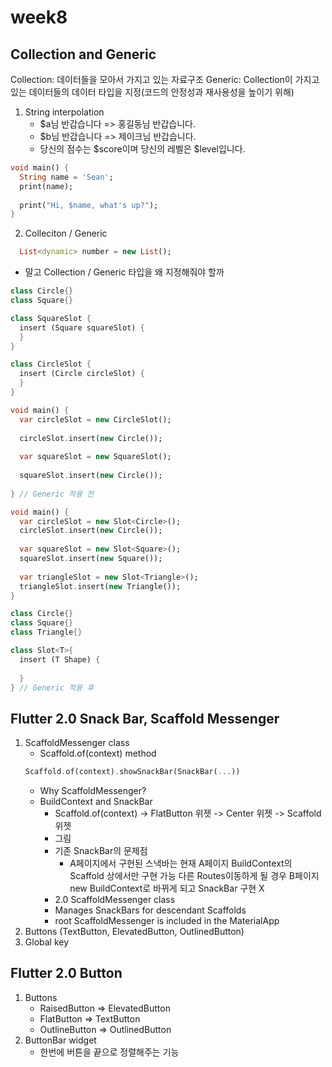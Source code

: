 # week8

## Collection and Generic

Collection: 데이터들을 모아서 가지고 있는 자료구조
Generic: Collection이 가지고 있는 데이터들의 데이터 타입을 지정(코드의 안정성과 재사용성을 높이기 위해)

1. String interpolation
   - $a님 반갑습니다 => 홍길동님 반갑습니다.
   - $b님 반갑습니다 => 제이크님 반갑습니다.
   - 당신의 점수는 $score이며 당신의 레벨은 $level입니다.
  
```dart
void main() {
  String name = 'Sean';
  print(name);
  
  print("Hi, $name, what's up?");
}
```

2. Colleciton / Generic

```dart
  List<dynamic> number = new List();

```
- <dynamic>말고 Collection / Generic 타입을 왜 지정해줘야 할까


```dart
class Circle{}
class Square{}

class SquareSlot {
  insert (Square squareSlot) {
  }
}

class CircleSlot {
  insert (Circle circleSlot) {
  }
}

void main() {
  var circleSlot = new CircleSlot();
  
  circleSlot.insert(new Circle());
  
  var squareSlot = new SquareSlot();
  
  squareSlot.insert(new Circle());
  
} // Generic 적용 전 

void main() {
  var circleSlot = new Slot<Circle>();
  circleSlot.insert(new Circle());
  
  var squareSlot = new Slot<Square>();
  squareSlot.insert(new Square());
  
  var triangleSlot = new Slot<Triangle>();
  triangleSlot.insert(new Triangle());
}

class Circle{}
class Square{}
class Triangle{}

class Slot<T>{
  insert (T Shape) {
    
  }
} // Generic 적용 후

```

## Flutter 2.0 Snack Bar, Scaffold Messenger

1. ScaffoldMessenger class
   - Scaffold.of(context) method
    ```dart
    Scaffold.of(context).showSnackBar(SnackBar(...))
    ```
   - Why ScaffoldMessenger?
   - BuildContext and SnackBar
      - Scaffold.of(context) -> FlatButton 위젯 -> Center 위젯 -> Scaffold 위젯
      - 그림
     - 기존 SnackBar의 문제점
       - A페이지에서 구현된 스낵바는 현재 A페이지 BuildContext의 Scaffold 상에서만 구현 가능 다른 Routes이동하게 될 경우 B페이지 new BuildContext로 바뀌게 되고 SnackBar 구현 X
      - 2.0 ScaffoldMessenger class
       - Manages SnackBars for descendant Scaffolds
       - root ScaffoldMessenger is included in the MaterialApp
2. Buttons (TextButton, ElevatedButton, OutlinedButton)
3. Global key

## Flutter 2.0 Button
1. Buttons  
   - RaisedButton => ElevatedButton
   - FlatButton => TextButton
   - OutlineButton => OutlinedButton
2. ButtonBar widget
   - 한번에 버튼을 끝으로 정렬해주는 기능
